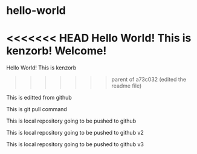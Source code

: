# hello-world
<<<<<<< HEAD
Hello World! This is kenzorb! Welcome!
=======
Hello World! This is kenzorb
>>>>>>> parent of a73c032 (edited the readme file)

This is editted from github

This is git pull command

This is local repository going to be pushed to github

This is local repository going to be pushed to github v2

This is local repository going to be pushed to github v3
